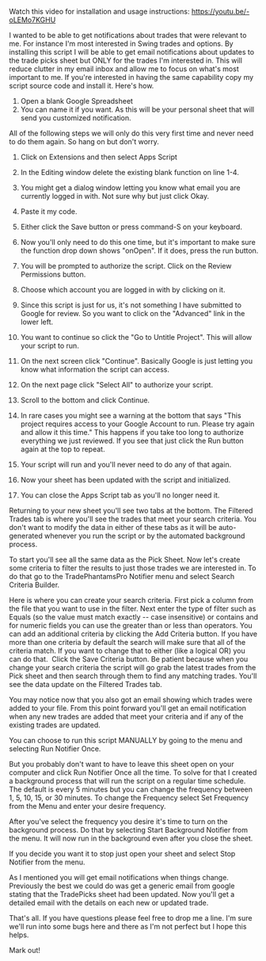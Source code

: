 Watch this video for installation and usage instructions:  https://youtu.be/-oLEMo7KGHU

I wanted to be able to get notifications about trades that were relevant to me.  For instance I'm most interested in Swing trades and options.  By installing this script I will be able to get email notifications about updates to the trade picks sheet but ONLY for the trades I'm interested in.
This will reduce clutter in my email inbox and allow me to focus on what's most important to me.
If you're interested in having the same capability copy my script source code and install it.  Here's how.

1. Open a blank Google Spreadsheet
2. You can name it if you want.  As this will be your personal sheet that will send you customized notification. 

All of the following steps we will only do this very first time and never need to do them again.  So hang on but don't worry.
1. Click on Extensions and then select Apps Script
2. In the Editing window delete the existing blank function on line 1-4.
3. You might get a dialog window letting you know what email you are currently logged in with.  Not sure why but just click Okay.
4. Paste it my code.
5. Either click the Save button or press command-S on your keyboard.
6. Now you'll only need to do this one time, but it's important to make sure the function drop down shows "onOpen".  If it does, press the run button.
7. You will be prompted to authorize the script.  Click on the Review Permissions button.
8. Choose which account you are logged in with by clicking on it.
9. Since this script is just for us, it's not something I have submitted to Google for review.  So you want to click on the "Advanced" link in the lower left.
10. You want to continue so click the "Go to Untitle Project".  This will allow your script to run.
11. On the next screen click "Continue".  Basically Google is just letting you know what information the script can access.
12. On the next page click "Select All" to authorize your script.  
13. Scroll to the bottom and click Continue.
14. In rare cases you might see a warning at the bottom that says "This project requires access to your Google Account to run. Please try again and allow it this time."  This happens if you take too long to authorize everything we just reviewed.  If you see that just click the Run button again at the top to repeat.
15. Your script will run and you'll never need to do any of that again.


1. Now your sheet has been updated with the script and initialized.
2. You can close the Apps Script tab as you'll no longer need it.

Returning to your new sheet you'll see two tabs at the bottom.  The Filtered Trades tab is where you'll see the trades that meet your search criteria.  You don't want to modify the data in either of these tabs as it will be auto-generated whenever you run the script or by the automated background process.

To start you'll see all the same data as the Pick Sheet.    Now let's create some criteria to filter the results to just those trades we are interested in.  To do that go to the TradePhantamsPro Notifier menu and select Search Criteria Builder.

Here is where you can create your search criteria.  First pick a column from the file that you want to use in the filter.  Next enter the type of filter such as Equals (so the value must match exactly -- case insensitive) or contains and for numeric fields you can use the greater than or less than operators.  You can add an additional criteria by clicking the Add Criteria button.  If you have more than one criteria by default the search will make sure that all of the criteria match.  If you want to change that to either (like a logical OR) you can do that.  Click the Save Criteria button.  Be patient because when you change your search criteria the script will go grab the latest trades from the Pick sheet and then search through them to find any matching trades.  You'll see the data update on the Filtered Trades tab.

You may notice now that you also got an email showing which trades were added to your file.  From this point forward you'll get an email notification when any new trades are added that meet your criteria and if any of the existing trades are updated.

You can choose to run this script MANUALLY by going to the menu and selecting Run Notifier Once.

But you probably don't want to have to leave this sheet open on your computer and click Run Notifier Once all the time.  To solve for that I created a background process that will run the script on a regular time schedule.  The default is every 5 minutes but you can change the frequency between 1, 5, 10, 15, or 30 minutes.  To change the Frequency select Set Frequency from the Menu and enter your desire frequency.

After you've select the frequency you desire it's time to turn on the background process.  Do that by selecting Start Background Notifier from the menu.  It will now run in the background even after you close the sheet.

If you decide you want it to stop just open your sheet and select Stop Notifier from the menu.

As I mentioned you will get email notifications when things change.  Previously the best we could do was get a generic email from google stating that the TradePicks sheet had been updated.  Now you'll get a detailed email with the details on each new or updated trade.

That's all.  If you have questions please feel free to drop me a line.  I'm sure we'll run into some bugs here and there as I'm not perfect but I hope this helps.

Mark out!


